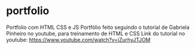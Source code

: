 # portfolio
Portfolio com HTML CSS e JS
Portfólio feito seguindo o tutorial de Gabriela Pinheiro no youtube, para treinamento de HTML e CSS
Link do tutorial no youtube: https://www.youtube.com/watch?v=jZurhyJTJOM
